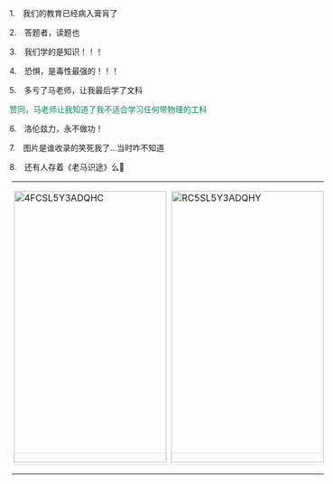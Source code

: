 <p class="MsoNormal" style="margin-left:21.0pt;text-indent:-21.0pt;mso-list:l48 level1 lfo49">
<?if !supportLists?><span lang="EN-US"><span style="mso-list:Ignore">1.<span style='font:7.0pt "Times New Roman"'>     
                    </span></span></span>
<?endif?>我们的教育已经病入膏肓了
        </p><p class="MsoNormal" style="margin-left:21.0pt;text-indent:-21.0pt;mso-list:l48 level1 lfo49">
<?if !supportLists?><span lang="EN-US"><span style="mso-list:Ignore">2.<span style='font:7.0pt "Times New Roman"'>     
                    </span></span></span>
<?endif?>答题者，读题也
        </p><p class="MsoNormal" style="margin-left:21.0pt;text-indent:-21.0pt;mso-list:l48 level1 lfo49">
<?if !supportLists?><span lang="EN-US"><span style="mso-list:Ignore">3.<span style='font:7.0pt "Times New Roman"'>     
                    </span></span></span>
<?endif?>我们学的是知识！！！
        </p><p class="MsoNormal" style="margin-left:21.0pt;text-indent:-21.0pt;mso-list:l48 level1 lfo49">
<?if !supportLists?><span lang="EN-US"><span style="mso-list:Ignore">4.<span style='font:7.0pt "Times New Roman"'>     
                    </span></span></span>
<?endif?>恐惧，是毒性最强的！！！
        </p><p class="MsoNormal" style="margin-left:21.0pt;text-indent:-21.0pt;mso-list:l48 level1 lfo49">
<?if !supportLists?><span lang="EN-US"><span style="mso-list:Ignore">5.<span style='font:7.0pt "Times New Roman"'>     
                    </span></span></span>
<?endif?>多亏了马老师，让我最后学了文科
        </p><p class="MsoNormal"><span style="color:#078654">赞同，马老师让我知道了我不适合学习任何带物理的工科</span></p><p class="MsoNormal" style="margin-left:21.0pt;text-indent:-21.0pt;mso-list:l48 level1 lfo49">
<?if !supportLists?><span lang="EN-US"><span style="mso-list:Ignore">6.<span style='font:7.0pt "Times New Roman"'>     
                    </span></span></span>
<?endif?>洛伦兹力，永不做功！
        </p><p class="MsoNormal" style="margin-left:21.0pt;text-indent:-21.0pt;mso-list:l48 level1 lfo49">
<?if !supportLists?><span lang="EN-US"><span style="mso-list:Ignore">7.<span style='font:7.0pt "Times New Roman"'>     
                    </span></span></span>
<?endif?>图片是谁收录的笑死我了<span lang="EN-US">…</span>当时咋不知道
        </p><p class="MsoNormal" style="margin-left:21.0pt;text-indent:-21.0pt;mso-list:l48 level1 lfo49">
<?if !supportLists?><span lang="EN-US"><span style="mso-list:Ignore">8.<span style='font:7.0pt "Times New Roman"'>     
                    </span></span></span>
<?endif?>还有人存着《老马识途》么<span class="Emoji"><span lang="EN-US">🥺</span></span>
</p><table border="0" cellpadding="0" cellspacing="0" class="MsoNormalTable" style="width:415.0pt;margin-left:2.7pt;border-collapse:collapse;mso-padding-alt:
 0cm 2.7pt 0cm 2.7pt" width="553">
<tr style="mso-yfti-irow:0;mso-yfti-firstrow:yes;mso-yfti-lastrow:yes">
<td style="width:207.5pt;padding:0cm 2.7pt 0cm 2.7pt" valign="top" width="277">
<p class="MsoNormal"><span lang="EN-US" style="border:solid #E4E4E4 1.0pt;
  mso-border-alt:solid #E4E4E4 .75pt;padding:0cm;mso-no-proof:yes"><!--[if gte vml 1]><v:shape
   id="Picture_x0020_122" o:spid="_x0000_i1623" type="#_x0000_t75" alt="4FCSL5Y3ADQHC"
   style='width:202.15pt;height:359.65pt;visibility:visible;mso-wrap-style:square'>
   <v:imagedata src="汤逊湖北路1号回忆录.files/image229.jpg" o:title="4FCSL5Y3ADQHC"/>
  </v:shape><![endif]-->
<?if !vml?><img alt="4FCSL5Y3ADQHC" border="0" height="480" src="汤逊湖北路1号回忆录.files/image230.jpg" v:shapes="Picture_x0020_122" width="270"/>
<?endif?>
</span></p>
</td>
<td style="width:207.5pt;padding:0cm 2.7pt 0cm 2.7pt" valign="top" width="277">
<p class="MsoNormal"><span lang="EN-US" style="border:solid #E4E4E4 1.0pt;
  mso-border-alt:solid #E4E4E4 .75pt;padding:0cm;mso-no-proof:yes"><!--[if gte vml 1]><v:shape
   id="Picture_x0020_123" o:spid="_x0000_i1622" type="#_x0000_t75" alt="RC5SL5Y3ADQHY"
   style='width:202.15pt;height:359.65pt;visibility:visible;mso-wrap-style:square'>
   <v:imagedata src="汤逊湖北路1号回忆录.files/image231.jpg" o:title="RC5SL5Y3ADQHY"/>
  </v:shape><![endif]-->
<?if !vml?><img alt="RC5SL5Y3ADQHY" border="0" height="480" src="汤逊湖北路1号回忆录.files/image232.jpg" v:shapes="Picture_x0020_123" width="270"/>
<?endif?>
</span></p>
</td>
</tr>
</table>
